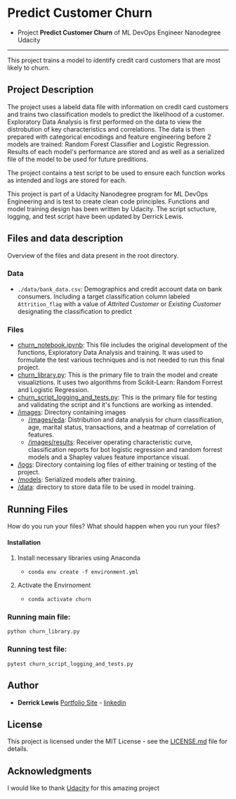 # Predict Customer Churn

- Project **Predict Customer Churn** of ML DevOps Engineer Nanodegree Udacity

---

This project trains a model to identify credit card customers that are most likely to churn. 

## Project Description
The project uses a labeld data file with information on credit card customers and trains two classification models to predict the likelihood of a customer. Exploratory Data Analysis is first performed on the data to view the distrobution of key characteristics and correlations. The data is then prepared with categorical encodings and feature engineering before 2 models are trained: Random Forest Classifier and Logistic Regression. Results of each model's performance are stored and as well as a serialized file of the model to be used for future preditions. 

The project contains a test script to be used to ensure each function works as intended and logs are stored for each. 

This project is part of a Udacity Nanodegree program for ML DevOps Engineering and is test to create clean code principles. Functions and model training design has been written by Udacity. The script sctucture, logging, and test script have been updated by Derrick Lewis. 

## Files and data description
Overview of the files and data present in the root directory. 

### Data
- `./data/bank_data.csv`: Demographics and credit account data on bank consumers. Including a target classification column labeled `Attrition_flag` with a value of *Attrited Customer* or *Existing Customer* designating the classification to predict

### Files
- [churn_notebook.ipynb](churn_notebook.ipynb): This file includes the original development of the functions, Exploratory Data Analysis and training. It was used to formulate the test various techniques and is not needed to run this final project. 
- [churn_library.py](churn_library.py): This is the primary file to train the model and create visualiztions. It uses two algorithms from Scikit-Learn: Random Forrest and Logistic Regression. 
- [churn_script_logging_and_tests.py](churn_script_logging_and_tests.py): This is the primary file for testing and validating the script and it's functions are working as intended. 
- [/images](./images/): Directory containing images
  - [/images/eda](./images/eda/): Distribution and data analysis for churn classification, age, marital status, transactions, and a heatmap of correlation of features.
  - [/images/results](./images/results/): Receiver operating characteristic curve, classification reports for bot logistic regression and random forrest models and a Shapley values feature importance visual. 
- [/logs](/logs/): Directory containing log files of either training or testing of the project. 
- [/models](/models/): Serialized models after training. 
- [/data](/data/): directory to store data file to be used in model training.

## Running Files
How do you run your files? What should happen when you run your files?

#### Installation

1. Install necessary libraries using Anaconda
    - `conda env create -f environment.yml`

2. Activate the Envirnoment
    - `conda activate churn`

### Running main file:
```
python churn_library.py
```

### Running test file:

```
pytest churn_script_logging_and_tests.py
```

## Author

-   **Derrick Lewis**  [Portfolio Site](https://www.derrickjameslewis.com) - [linkedin](https://www.linkedin.com/in/derrickjlewis/)


## License

This project is licensed under the MIT License - see the [LICENSE.md](LICENSE.md) file for details.

## Acknowledgments

I would like to thank [Udacity](https://eu.udacity.com/) for this amazing project
